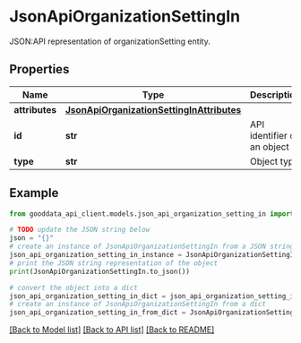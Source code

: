 # JsonApiOrganizationSettingIn

JSON:API representation of organizationSetting entity.

## Properties

Name | Type | Description | Notes
------------ | ------------- | ------------- | -------------
**attributes** | [**JsonApiOrganizationSettingInAttributes**](JsonApiOrganizationSettingInAttributes.md) |  | [optional] 
**id** | **str** | API identifier of an object | 
**type** | **str** | Object type | 

## Example

```python
from gooddata_api_client.models.json_api_organization_setting_in import JsonApiOrganizationSettingIn

# TODO update the JSON string below
json = "{}"
# create an instance of JsonApiOrganizationSettingIn from a JSON string
json_api_organization_setting_in_instance = JsonApiOrganizationSettingIn.from_json(json)
# print the JSON string representation of the object
print(JsonApiOrganizationSettingIn.to_json())

# convert the object into a dict
json_api_organization_setting_in_dict = json_api_organization_setting_in_instance.to_dict()
# create an instance of JsonApiOrganizationSettingIn from a dict
json_api_organization_setting_in_from_dict = JsonApiOrganizationSettingIn.from_dict(json_api_organization_setting_in_dict)
```
[[Back to Model list]](../README.md#documentation-for-models) [[Back to API list]](../README.md#documentation-for-api-endpoints) [[Back to README]](../README.md)



